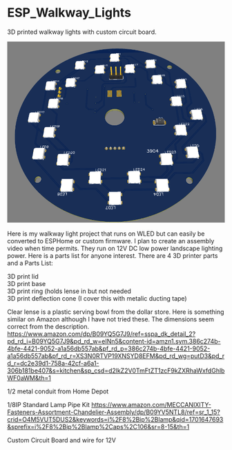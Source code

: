# ESP_Walkway_Lights
3D printed walkway lights with custom circuit board. 

![GitHub Logo](https://github.com/logichousepcb/ESP_Walkway_Lights/blob/main/Walkway%20Light%20Bottom.PNG)<br>

Here is my walkway light project that runs on WLED but can easily be converted to ESPHome or custom firmware.  I plan to create an assembly video when time permits.  They run on 12V DC low power landscape lighting power.  Here is a parts list for anyone interest.  There are 4 3D printer parts and a 
Parts List:

3D print lid<br>
3D print base<br>
3D print ring (holds lense in but not needed<br>
3D print deflection cone (I cover this with metalic ducting tape)<br>

Clear lense is a plastic serving bowl from the dollar store.  Here is something similar on Amazon although I have not tried these.  The dimensions seem correct from the description.
https://www.amazon.com/dp/B09YQ5G7J9/ref=sspa_dk_detail_2?pd_rd_i=B09YQ5G7J9&pd_rd_w=eINn5&content-id=amzn1.sym.386c274b-4bfe-4421-9052-a1a56db557ab&pf_rd_p=386c274b-4bfe-4421-9052-a1a56db557ab&pf_rd_r=XS3N0RTVP19XNSYD8EFM&pd_rd_wg=putD3&pd_rd_r=dc2e39d1-758a-42cf-a6a1-306b181be407&s=kitchen&sp_csd=d2lkZ2V0TmFtZT1zcF9kZXRhaWxfdGhlbWF0aWM&th=1

1/2 metal conduit from Home Depot

1/8IP Standard Lamp Pipe Kit
https://www.amazon.com/MECCANIXITY-Fasteners-Assortment-Chandelier-Assembly/dp/B09YV5NTL8/ref=sr_1_15?crid=O4M5VUT5DUS2&keywords=i%2F8%2Bip%2Blamp&qid=1701647693&sprefix=i%2F8%2Bip%2Blamp%2Caps%2C106&sr=8-15&th=1

Custom Circuit Board and wire for 12V 

